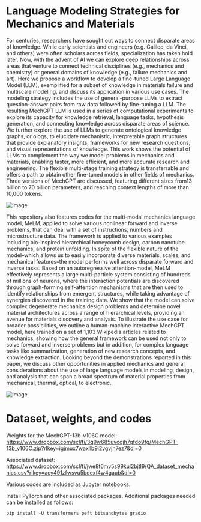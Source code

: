 # Language Modeling Strategies for Mechanics and Materials

For centuries, researchers have sought out ways to connect disparate areas of knowledge. While early scientists and engineers (e.g. Galileo, da Vinci, and others) were often scholars across fields, specialization has taken hold later. Now, with the advent of AI we can explore deep relationships across areas that venture to connect technical disciplines (e.g., mechanics and chemistry) or general domains of knowledge (e.g., failure mechanics and art). Here we propose a workflow to develop a fine-tuned Large Language Model (LLM), exemplified for a subset of knowledge in materials failure and multiscale modeling, and discuss its application in various use cases. The modeling strategy includes the use of general-purpose LLMs to extract question-answer pairs from raw data followed by fine-tuning a LLM. The resulting MechGPT LLM is used in a series of computational experiments to explore its capacity for knowledge retrieval, language tasks, hypothesis generation, and connecting knowledge across disparate areas of science. We further explore the use of LLMs to generate ontological knowledge graphs, or ologs, to elucidate mechanistic, interpretable graph structures that provide explanatory insights, frameworks for new research questions, and visual representations of knowledge.  This work shows the potential of LLMs to complement the way we model problems in mechanics and materials, enabling faster, more efficient, and more accurate research and engineering. The flexible multi-stage training strategy is transferrable and offers a path to obtain other fine-tuned models in other fields of mechanics. Three versions of MechGPT are discussed, featuring different sizes from13 billion to 70 billion parameters, and reaching context lengths of more than 10,000 tokens. 

![image](https://github.com/lamm-mit/MeLM/assets/101393859/6378fc94-198c-4a50-95ce-52ff88e0d8de)

This repository also features codes for the multi-modal mechanics language model, MeLM, applied to solve various nonlinear forward and inverse problems, that can deal with a set of instructions, numbers and microstructure data. The framework is applied to various examples including bio-inspired hierarchical honeycomb design, carbon nanotube mechanics, and protein unfolding. In spite of the flexible nature of the model–which allows us to easily incorporate diverse materials, scales, and mechanical features–the model performs well across disparate forward and inverse tasks. Based on an autoregressive attention-model, MeLM effectively represents a large multi-particle system consisting of hundreds of millions of neurons, where the interaction potentials are discovered through graph-forming self-attention mechanisms that are then used to identify relationships from emergent structures, while taking advantage of synergies discovered in the training data. We show that the model can solve complex degenerate mechanics design problems and determine novel material architectures across a range of hierarchical levels, providing an avenue for materials discovery and analysis. To illustrate the use case for broader possibilities, we outline a human-machine interactive MechGPT model, here trained on a set of 1,103 Wikipedia articles related to mechanics, showing how the general framework can be used not only to solve forward and inverse problems but in addition, for complex language tasks like summarization, generation of new research concepts, and knowledge extraction. Looking beyond the demonstrations reported in this paper, we discuss other opportunities in applied mechanics and general considerations about the use of large language models in modeling, design, and analysis that can span a broad spectrum of material properties from mechanical, thermal, optical, to electronic.

![image](https://github.com/lamm-mit/MeLM/assets/101393859/8191f1a0-1f4c-4221-96b1-0680a1c2d57d)

# Dataset, weights, and codes

Weights for the MechGPT-13b-v106C model: https://www.dropbox.com/scl/fi/3q9w685uvcdjh7qfdo9fg/MechGPT-13b_v106C.zip?rlkey=igjmux7waxllb9i2vgvjh7ez7&dl=0 

Associated dataset: https://www.dropbox.com/scl/fi/jwe8t6mv5s99kul2bjtl9/QA_dataset_mechanics.csv?rlkey=acy491zfwsvu5bdexf4w4gaub&dl=0 

Various codes are included as Jupyter notebooks.

Install PyTorch and other associated packages. Additional packages needed can be installed as follows:

```
pip install -U transformers peft bitsandbytes gradio 
```
